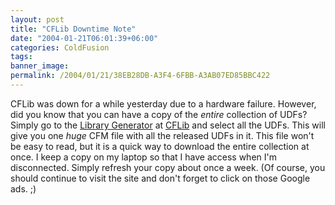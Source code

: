 ```yaml
---
layout: post
title: "CFLib Downtime Note"
date: "2004-01-21T06:01:39+06:00"
categories: ColdFusion 
tags: 
banner_image: 
permalink: /2004/01/21/38EB28DB-A3F4-6FBB-A3AB07ED85BBC422
---
```


CFLib was down for a while yesterday due to a hardware failure. However, did you know that you can have a copy of the <i>entire</i> collection of UDFs? Simply go to the <a href="http://www.cflib.org/LibraryGenerator.cfm">Library Generator</a> at <a href="http://www.cflib.org">CFLib</a> and select all the UDFs. This will give you one <i>huge</i> CFM file with all the released UDFs in it. This file won't be easy to read, but it is a quick way to download the entire collection at once. I keep a copy on my laptop so that I have access when I'm disconnected. Simply refresh your copy about once a week. (Of course, you should continue to visit the site and don't forget to click on those Google ads. ;)